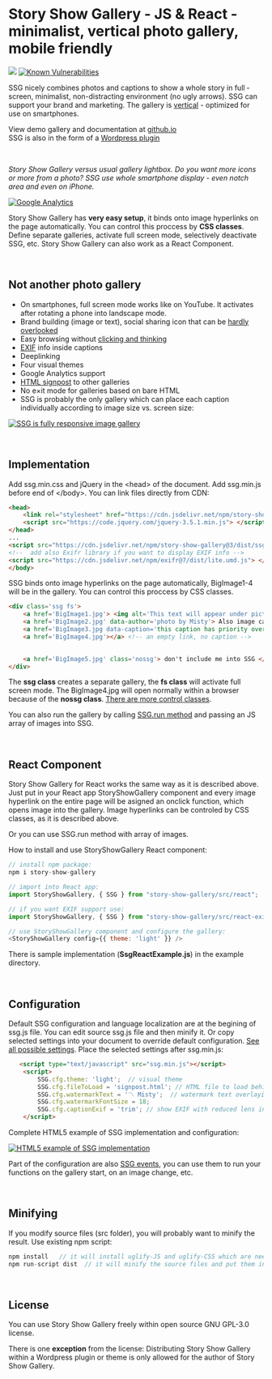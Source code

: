 # Story Show Gallery - JS & React - minimalist, vertical photo gallery, mobile friendly

[![](https://data.jsdelivr.com/v1/package/npm/story-show-gallery/badge?style=rounded)](https://www.jsdelivr.com/package/npm/story-show-gallery)
[![Known Vulnerabilities](https://snyk.io/test/npm/story-show-gallery/2.9.3/badge.svg)](https://snyk.io/test/npm/story-show-gallery/2.9.3)

SSG nicely combines photos and captions to show a whole story in full ­screen, mini­­mal­ist, non-dis­tracting environ­­ment (no ugly arrows). SSG can support your brand and mar­ket­ing. The gallery is [vertical](https://roman-flossler.github.io/StoryShowGallery/#themes) - optimized for use on smart­phones.
 
View demo gallery and documentation at [github.io](https://roman-flossler.github.io/StoryShowGallery/) <br>
SSG is also in the form of a [Wordpress plugin](https://roman-flossler.github.io/StoryShowGallery/wordpress/)

<br>

*Story Show Gallery versus usual gallery lightbox. Do you want more icons or more from a photo? SSG use whole smartphone display - even notch area and even on iPhone.*

[![Google Analytics](https://roman-flossler.github.io/StoryShowGallery/img/gallery-compare.jpg)](https://roman-flossler.github.io/StoryShowGallery/#gallery-compare)


Story Show Gallery has **very easy setup**, it binds onto image hyper­links on the page auto­mati­cally. You can control this proccess by **CSS classes**. Define sepa­rate galleries, activate full screen mode, selectively deactivate SSG, etc. Story Show Gallery can also work as a React Component.

<br>

## Not another photo gallery

- On smartphones, full screen mode works like on You­Tube. It activa­tes after rotating a phone into landscape mode.
- Brand building (image or text), social sharing icon that can be [hardly overlooked](https://roman-flossler.github.io/StoryShowGallery/#brand)
- Easy browsing without [clicking and thinking](https://roman-flossler.github.io/StoryShowGallery/#browsing)
- [EXIF](https://roman-flossler.github.io/StoryShowGallery/wordpress/#puffins) info inside captions
- Deeplinking 
- Four visual themes
- Goo­gle Analytics support 
- [HTML signpost](https://roman-flossler.github.io/StoryShowGallery/#signpost) to other galleries
- No e×it mode for galleries based on bare HTML
- SSG is probably the only gallery which can place each caption individually according to image size vs. screen size:

[![SSG is fully responsive image gallery](https://roman-flossler.github.io/StoryShowGallery/img/story-show-gallery-responsive-modes-fullscreen.jpg)](https://roman-flossler.github.io/StoryShowGallery/#responsive)

<br>

## Implementation

Add ssg.min.css and jQuery in the &lt;head&gt; of the document. Add ssg.min.js before end of &lt;/body&gt;. You can link files directly from CDN:
``` html
<head>
    <link rel="stylesheet" href="https://cdn.jsdelivr.net/npm/story-show-gallery@3/dist/ssg.min.css">
    <script src="https://code.jquery.com/jquery-3.5.1.min.js"> </script>
</head>
...
<script src="https://cdn.jsdelivr.net/npm/story-show-gallery@3/dist/ssg.min.js"></script>
<!--  add also Exifr library if you want to display EXIF info -->
<script src="https://cdn.jsdelivr.net/npm/exifr@7/dist/lite.umd.js"> </script>
</body>
```


SSG binds onto image hyper­links on the page auto­mati­cally, BigImage1-4 will be in the gallery. You can control this proccess by CSS classes. 
``` html
<div class='ssg fs'>
    <a href='BigImage1.jpg'> <img alt='This text will appear under picture as a caption' src='thumbnail.jpg'> </a>
    <a href='BigImage2.jpg' data-author='photo by Misty'> Also image caption </a>
    <a href='BigImage3.jpg data-caption='this caption has priority over link text or alt'> some text </a>
    <a href='BigImage4.jpg'></a> <!-- an empty link, no caption -->
    

    <a href='BigImage5.jpg' class='nossg'> don't include me into SSG </a>
</div>
```
The **ssg class** creates a separate gallery, the **fs class** will activate full screen mode. 
The BigImage4.jpg will open normally within a browser because of the **nossg class**.  [There are more control classes](https://roman-flossler.github.io/StoryShowGallery/#classes).

You can also run the gallery by calling [SSG.run method](https://roman-flossler.github.io/StoryShowGallery/#ssg-run) and passing an JS array of images into SSG.

<br>

## React Component

Story Show Gallery for React works the same way as it is described above. Just put in your React app StoryShowGallery component and every image hyperlink on the entire page will be asigned an onclick function, which opens image into the gallery. Image hyperlinks can be controled by CSS classes, as it is described above. 

Or you can use SSG.run method with array of images. 

How to install and use StoryShowGallery React component:


``` javascript
// install npm package:
npm i story-show-gallery

// import into React app:
import StoryShowGallery, { SSG } from "story-show-gallery/src/react";

// if you want EXIF support use:
import StoryShowGallery, { SSG } from "story-show-gallery/src/react-exifr";

// use StoryShowGallery component and configure the gallery:
<StoryShowGallery config={{ theme: 'light' }} />

```
 There is sample implementation (**SsgReactExample.js**) in the example directory.



<br>

##  Configuration
Default SSG configuration and language localization are at the begining of ssg.js file. You can edit source ssg.js file and then minify it. 
Or copy selected settings into your document to override default configuration. [See all possible settings](https://roman-flossler.github.io/StoryShowGallery/#SSGconfig). Place the selected settings after ssg.min.js: 

``` html
   <script type="text/javascript" src="ssg.min.js"></script>    
    <script>
        SSG.cfg.theme: 'light';  // visual theme
        SSG.cfg.fileToLoad = 'signpost.html'; // HTML file to load behind the gallery
        SSG.cfg.watermarkText = '〽️ Misty';  // watermark text overlaying a photo
        SSG.cfg.watermarkFontSize = 18;
        SSG.cfg.captionExif = 'trim'; // show EXIF with reduced lens info        
    </script>
```    
Complete HTML5 example of SSG implementation and configuration:

[![HTML5 example of SSG implementation](https://roman-flossler.github.io/StoryShowGallery/img/html5-sample-source-code-ssg.png)](https://roman-flossler.github.io/StoryShowGallery/#html5)

Part of the configuration are also [SSG events](https://roman-flossler.github.io/StoryShowGallery/#events), you can use them to run your functions on the gallery start, on an image change, etc.

<br>

## Minifying
If you modify source files (src folder), you will probably want to minify the result. Use existing npm script:
``` js
npm install   // it will install uglify-JS and uglify-CSS which are needed for minifying
npm run-script dist  // it will minify the source files and put them into the dist directory. 
```

<br>

## License
You can use Story Show Gallery freely within open source GNU GPL-3.0 license.<br>

There is one **exception** from the license: Distributing Story Show Gallery within a Wordpress plugin or theme is only allowed for the author of Story Show Gallery.
